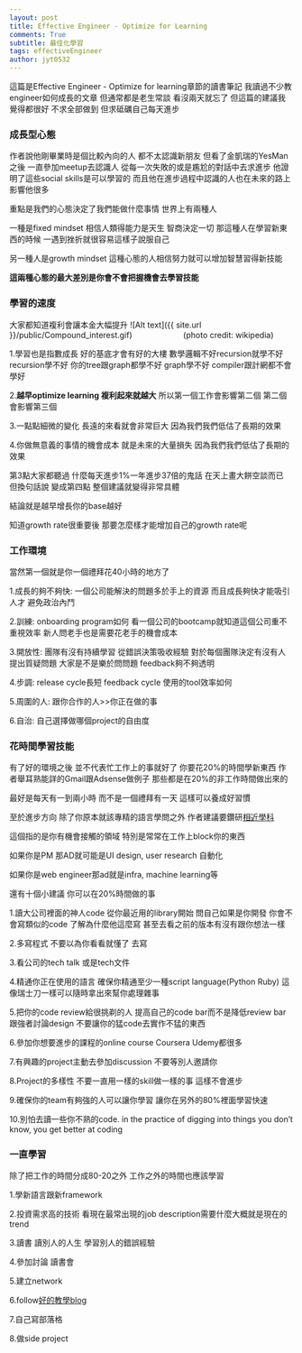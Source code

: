 ```yaml
---
layout: post
title: Effective Engineer - Optimize for Learning
comments: True 
subtitle: 最佳化學習
tags: effectiveEngineer
author: jyt0532
---
```


這篇是Effective Engineer - Optimize for learning章節的讀書筆記 我讀過不少教engineer如何成長的文章 
但通常都是老生常談 看沒兩天就忘了 但這篇的建議我覺得都很好 不求全部做到 但求砥礪自己每天進步


### 成長型心態

作者說他剛畢業時是個比較內向的人 
都不太認識新朋友 
但看了金凱瑞的YesMan之後
一直參加meetup去認識人 
從每一次失敗的或是尷尬的對話中去求進步 
他證明了這些social skills是可以學習的 
而且他在進步過程中認識的人也在未來的路上影響他很多

重點是我們的心態決定了我們能做什麼事情 
世界上有兩種人 

一種是fixed mindset 相信人類得能力是天生 智商決定一切 那這種人在學習新東西的時候 一遇到挫折就很容易這樣子說服自己 

另一種人是growth mindset 這種心態的人相信努力就可以增加智慧習得新技能 

**這兩種心態的最大差別是你會不會把握機會去學習技能**


### 學習的速度

大家都知道複利會讓本金大幅提升
![Alt text]({{ site.url }}/public/Compound_interest.gif)
&nbsp;&nbsp;&nbsp;&nbsp;&nbsp;&nbsp;&nbsp;&nbsp;&nbsp;&nbsp;&nbsp;&nbsp;&nbsp;&nbsp;&nbsp;&nbsp;&nbsp;&nbsp;&nbsp;&nbsp;&nbsp;&nbsp;(photo credit: wikipedia)

1.學習也是指數成長 好的基底才會有好的大樓 數學邏輯不好recursion就學不好 recursion學不好 你的tree跟graph都學不好 graph學不好 compiler跟計網都不會學好 

2.**越早optimize learning 複利起來就越大** 所以第一個工作會影響第二個 第二個會影響第三個

3.一點點細微的變化 長遠的來看就會非常巨大 因為我們我們低估了長期的效果

4.你做無意義的事情的機會成本 就是未來的大量損失 因為我們我們低估了長期的效果

第3點大家都聽過 什麼每天進步1%一年進步37倍的鬼話 在天上畫大餅空談而已
但換句話說 變成第四點 整個建議就變得非常具體

結論就是越早增長你的base越好

知道growth rate很重要後 那要怎麼樣才能增加自己的growth rate呢

### 工作環境

當然第一個就是你一個禮拜花40小時的地方了

1.成長的夠不夠快: 一個公司能解決的問題多於手上的資源 而且成長夠快才能吸引人才 避免政治內鬥

2.訓練: onboarding program如何 看一個公司的bootcamp就知道這個公司重不重視效率
新人問老手也是需要花老手的機會成本

3.開放性: 團隊有沒有持續學習 從錯誤決策吸收經驗 對於每個團隊決定有沒有人提出質疑問題 大家是不是樂於問問題 feedback夠不夠透明

4.步調: release cycle長短 feedback cycle 使用的tool效率如何

5.周圍的人: 跟你合作的人>>你正在做的事

6.自治: 自己選擇做哪個project的自由度

### 花時間學習技能

有了好的環境之後 並不代表忙工作上的事就好了 你要花20%的時間學新東西 作者舉耳熟能詳的Gmail跟Adsense做例子 那些都是在20%的非工作時間做出來的

最好是每天有一到兩小時 而不是一個禮拜有一天 這樣可以養成好習慣

至於進步方向 除了你原本就該專精的語言學問之外 作者建議要鑽研[相近學科](http://www.effectiveengineer.com/blog/master-adjacent-disciplines)

這個指的是你有機會接觸的領域 特別是常常在工作上block你的東西

如果你是PM 那AD就可能是UI design, user research 自動化

如果你是web engineer那ad就是infra, machine learning等

還有十個小建議 你可以在20%時間做的事

1.讀大公司裡面的神人code 從你最近用的library開始 問自己如果是你開發 你會不會寫類似的code 了解為什麼他這麼寫 甚至去看之前的版本有沒有跟你想法一樣

2.多寫程式 不要以為你看看就懂了 去寫

3.看公司的tech talk 或是tech文件

4.精通你正在使用的語言 確保你精通至少一種script language(Python Ruby) 這像瑞士刀一樣可以隨時拿出來幫你處理雜事

5.把你的code review給很挑剃的人 提高自己的code bar而不是降低review bar 跟強者討論design 不要讓你的猛code去實作不猛的東西

6.參加你想要進步的課程的online course Coursera Udemy都很多

7.有興趣的project主動去參加discussion 不要等別人邀請你

8.Project的多樣性 不要一直用一樣的skill做一樣的事 這樣不會進步

9.確保你的team有夠強的人可以讓你學習 讓你在另外的80%裡面學習快速

10.別怕去讀一些你不熟的code. in the practice of digging into things you don’t know, you get better at coding

### 一直學習

除了把工作的時間分成80-20之外 工作之外的時間也應該學習

1.學新語言跟新framework

2.投資需求高的技術 看現在最常出現的job description需要什麼大概就是現在的trend

3.讀書 讀別人的人生 學習別人的錯誤經驗 

4.參加討論 讀書會

5.建立network

6.follow[好的教學blog](https://www.jyt0532.com/)

7.自己寫部落格

8.做side project

